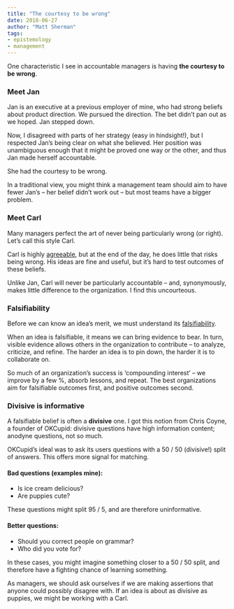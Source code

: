 ```yaml
---
title: "The courtesy to be wrong"
date: 2018-06-27
author: "Matt Sherman"
tags:
- epistemology
- management
---
```


One characteristic I see in accountable managers is having **the courtesy to be wrong**.

### Meet Jan

Jan is an executive at a previous employer of mine, who had strong beliefs about product direction. We pursued the direction. The bet didn’t pan out as we hoped. Jan stepped down.

Now, I disagreed with parts of her strategy (easy in hindsight!), but I respected Jan’s being clear on what she believed. Her position was unambiguous enough that it might be proved one way or the other, and thus Jan made herself accountable.

She had the courtesy to be wrong.

In a traditional view, you might think a management team should aim to have fewer Jan’s – her belief didn’t work out – but most teams have a bigger problem.

### Meet Carl

Many managers perfect the art of never being particularly wrong (or right). Let’s call this style Carl.

Carl is highly  [agreeable](https://work.qz.com/1309735/adam-grant-the-best-employees-are-not-the-agreeable-ones/), but at the end of the day, he does little that risks being wrong. His ideas are fine and useful, but it’s hard to test outcomes of these beliefs.

Unlike Jan, Carl will never be particularly accountable – and, synonymously, makes little difference to the organization. I find this uncourteous.

### Falsifiability

Before we can know an idea’s merit, we must understand its [falsifiability](https://en.wikipedia.org/wiki/Falsifiability).

When an idea is falsifiable, it means we can bring evidence to bear. In turn, visible evidence allows others in the organization to contribute – to analyze, criticize, and refine. The harder an idea is to pin down, the harder it is to collaborate on.

So much of an organization’s success is ‘compounding interest’ – we improve by a few %, absorb lessons, and repeat. The best organizations aim for falsifiable outcomes first, and positive outcomes second.

### Divisive is informative

A falsifiable belief is often a **divisive** one. I got this notion from Chris Coyne, a founder of OKCupid: divisive questions have high information content; anodyne questions, not so much.

OKCupid’s ideal was to ask its users questions with a 50 / 50 (divisive!) split of answers. This offers more signal for matching.

#### Bad questions (examples mine):

- Is ice cream delicious?
- Are puppies cute?

These questions might split 95 / 5, and are therefore uninformative.

#### Better questions:

- Should you correct people on grammar?
- Who did you vote for?

In these cases, you might imagine something closer to a 50 / 50 split, and therefore have a fighting chance of learning something.

As managers, we should ask ourselves if we are making assertions that anyone could possibly disagree with. If an idea is about as divisive as puppies, we might be working with a Carl.
